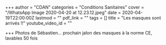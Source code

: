 +++
author = "CDAN"
categories = "Conditions Sanitaires"
cover = "/WhatsApp Image 2020-04-20 at 12.23.12.jpeg"
date = 2020-04-19T22:00:00Z
lastmod = ""
pdf_link = ""
tags = []
title = "Les masques sont arrivés !!"
youtube_video_id = ""

+++
Photos de Sébastien... prochain jalon des masques à la norme CE, lavables 50 fois 